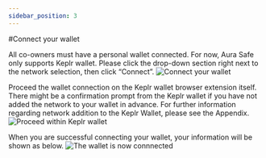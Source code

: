 ```yaml
---
sidebar_position: 3
---
```


#Connect your wallet

All co-owners must have a personal wallet connected. For now, Aura Safe only supports Keplr wallet. Please click the drop-down section right next to the network selection, then click “Connect”.
![Connect your wallet](/img/aurasafe/connect_your_wallet_1.png)

Proceed the wallet connection on the Keplr wallet browser extension itself. There might be a confirmation prompt from the Keplr wallet if you have not added the network to your wallet in advance. For further information regarding network addition to the Keplr Wallet, please see the Appendix.
![Proceed within Keplr wallet](/img/aurasafe/connect_your_wallet_2.png)

When you are successful connecting your wallet, your information will be shown as below.
![The wallet is now connnected](/img/aurasafe/connect_your_wallet_3.png)
